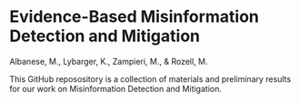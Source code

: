 # Evidence-Based Misinformation Detection and Mitigation
Albanese, M., Lybarger, K., Zampieri, M., & Rozell, M.

This GitHub reposository is a collection of materials and preliminary results for our work on Misinformation Detection and Mitigation. 



